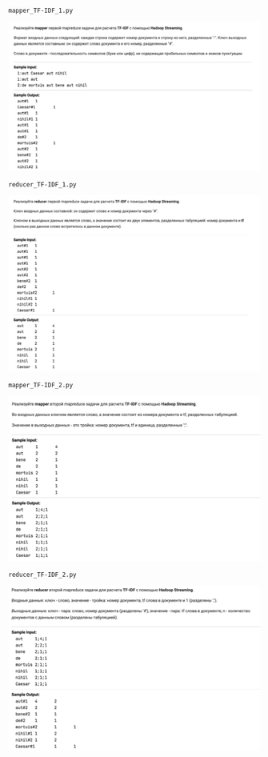 `mapper_TF-IDF_1.py`

![map1](https://github.com/romantitovmephi/MapReduce/blob/main/TF-IDF/p/map1.png)


`reducer_TF-IDF_1.py`

![red1](https://github.com/romantitovmephi/MapReduce/blob/main/TF-IDF/p/red1.png)


`mapper_TF-IDF_2.py`

![map2](https://github.com/romantitovmephi/MapReduce/blob/main/TF-IDF/p/map2.png)


`reducer_TF-IDF_2.py`

![red2](https://github.com/romantitovmephi/MapReduce/blob/main/TF-IDF/p/red2.png)
